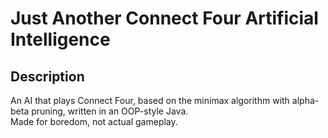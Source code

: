 # Just Another Connect Four Artificial Intelligence
## Description
An AI that plays Connect Four, based on the minimax algorithm with alpha-beta pruning, written in an OOP-style Java.
<br>Made for boredom, not actual gameplay.
